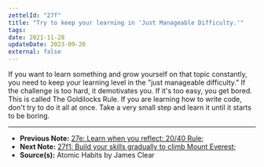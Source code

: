 ```yaml
---
zettelId: "27f"
title: "Try to keep your learning in 'Just Manageable Difficulty.'"
tags:
date: 2021-11-28
updateDate: 2023-09-20
external: false
---
```


If you want to learn something and grow yourself on that topic constantly, you need to keep your learning level in the "just manageable difficulty." If the challenge is too hard, it demotivates you. If it's too easy, you get bored. This is called The Goldilocks Rule. If you are learning how to write code, don't try to do it all at once. Take a very small step and learn it until it starts to be boring.

---

- **Previous Note:** [27e: Learn when you reflect: 20/40 Rule](/notes/27e/);
- **Next Note:** [27f1: Build your skills gradually to climb Mount Everest](/notes/27f1/);
- **Source(s):** Atomic Habits by James Clear
